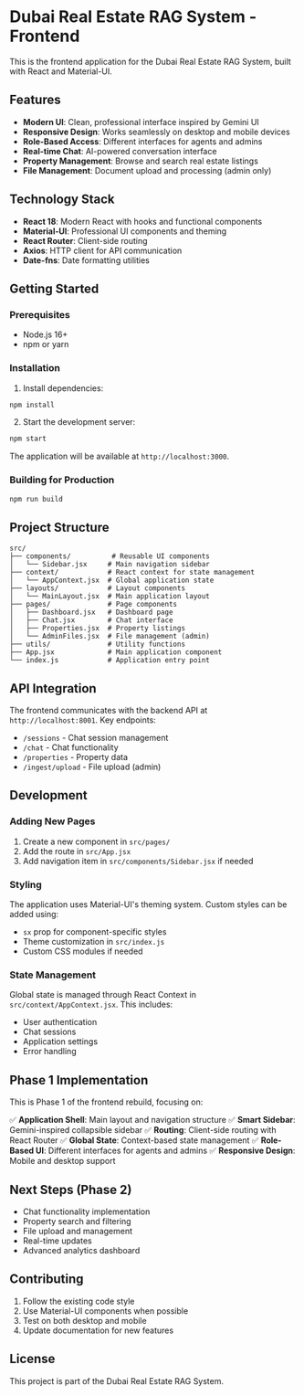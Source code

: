 # Dubai Real Estate RAG System - Frontend

This is the frontend application for the Dubai Real Estate RAG System, built with React and Material-UI.

## Features

- **Modern UI**: Clean, professional interface inspired by Gemini UI
- **Responsive Design**: Works seamlessly on desktop and mobile devices
- **Role-Based Access**: Different interfaces for agents and admins
- **Real-time Chat**: AI-powered conversation interface
- **Property Management**: Browse and search real estate listings
- **File Management**: Document upload and processing (admin only)

## Technology Stack

- **React 18**: Modern React with hooks and functional components
- **Material-UI**: Professional UI components and theming
- **React Router**: Client-side routing
- **Axios**: HTTP client for API communication
- **Date-fns**: Date formatting utilities

## Getting Started

### Prerequisites

- Node.js 16+ 
- npm or yarn

### Installation

1. Install dependencies:
```bash
npm install
```

2. Start the development server:
```bash
npm start
```

The application will be available at `http://localhost:3000`.

### Building for Production

```bash
npm run build
```

## Project Structure

```
src/
├── components/          # Reusable UI components
│   └── Sidebar.jsx     # Main navigation sidebar
├── context/            # React context for state management
│   └── AppContext.jsx  # Global application state
├── layouts/            # Layout components
│   └── MainLayout.jsx  # Main application layout
├── pages/              # Page components
│   ├── Dashboard.jsx   # Dashboard page
│   ├── Chat.jsx        # Chat interface
│   ├── Properties.jsx  # Property listings
│   └── AdminFiles.jsx  # File management (admin)
├── utils/              # Utility functions
├── App.jsx             # Main application component
└── index.js            # Application entry point
```

## API Integration

The frontend communicates with the backend API at `http://localhost:8001`. Key endpoints:

- `/sessions` - Chat session management
- `/chat` - Chat functionality
- `/properties` - Property data
- `/ingest/upload` - File upload (admin)

## Development

### Adding New Pages

1. Create a new component in `src/pages/`
2. Add the route in `src/App.jsx`
3. Add navigation item in `src/components/Sidebar.jsx` if needed

### Styling

The application uses Material-UI's theming system. Custom styles can be added using:

- `sx` prop for component-specific styles
- Theme customization in `src/index.js`
- Custom CSS modules if needed

### State Management

Global state is managed through React Context in `src/context/AppContext.jsx`. This includes:

- User authentication
- Chat sessions
- Application settings
- Error handling

## Phase 1 Implementation

This is Phase 1 of the frontend rebuild, focusing on:

✅ **Application Shell**: Main layout and navigation structure
✅ **Smart Sidebar**: Gemini-inspired collapsible sidebar
✅ **Routing**: Client-side routing with React Router
✅ **Global State**: Context-based state management
✅ **Role-Based UI**: Different interfaces for agents and admins
✅ **Responsive Design**: Mobile and desktop support

## Next Steps (Phase 2)

- Chat functionality implementation
- Property search and filtering
- File upload and management
- Real-time updates
- Advanced analytics dashboard

## Contributing

1. Follow the existing code style
2. Use Material-UI components when possible
3. Test on both desktop and mobile
4. Update documentation for new features

## License

This project is part of the Dubai Real Estate RAG System.
